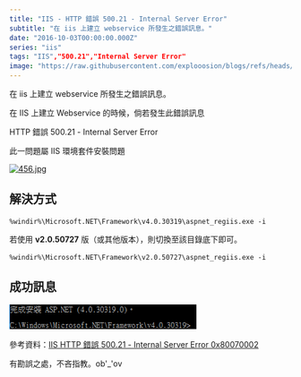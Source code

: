 ```yaml
---
title: "IIS - HTTP 錯誤 500.21 - Internal Server Error"
subtitle: "在 iis 上建立 webservice 所發生之錯誤訊息。"
date: "2016-10-03T00:00:00.000Z"
series: "iis"
tags: "IIS","500.21","Internal Server Error"
image: "https://raw.githubusercontent.com/explooosion/blogs/refs/heads/main/docs/images/2016-10-03_IIS%20-%20HTTP%20%E9%8C%AF%E8%AA%A4%20500.21%20-%20Internal%20Server%20Error/banner/456.jpg"
--- 
```


在 iis 上建立 webservice 所發生之錯誤訊息。

在 IIS 上建立 Webservice 的時候，倘若發生此錯誤訊息

HTTP 錯誤 500.21 - Internal Server Error

此一問題屬 IIS 環境套件安裝問題

[![456.jpg](https://raw.githubusercontent.com/explooosion/blogs/refs/heads/main/docs/images/2016-10-03_IIS%20-%20HTTP%20%E9%8C%AF%E8%AA%A4%20500.21%20-%20Internal%20Server%20Error/456.jpg)](http://1.bp.blogspot.com/-ou3bHQLJNPI/UHYdT1atBzI/AAAAAAAAA3Q/I7IQp14ZOkg/s1600/456.jpg)

解決方式
----

```
%windir%\Microsoft.NET\Framework\v4.0.30319\aspnet_regiis.exe -i
```

若使用 **v2.0.50727** 版（或其他版本），則切換至該目錄底下即可。

```
%windir%\Microsoft.NET\Framework\v2.0.50727\aspnet_regiis.exe -i
```

成功訊息
----

![1475481139_71648.png](https://raw.githubusercontent.com/explooosion/blogs/refs/heads/main/docs/images/2016-10-03_IIS%20-%20HTTP%20%E9%8C%AF%E8%AA%A4%20500.21%20-%20Internal%20Server%20Error/1475481139_71648.png)

參考資料：[IIS HTTP 錯誤 500.21 - Internal Server Error 0x80070002](http://marco.easyusing.com/2012/10/iis-http-50021-internal-server-error.html)

有勘誤之處，不吝指教。ob'\_'ov